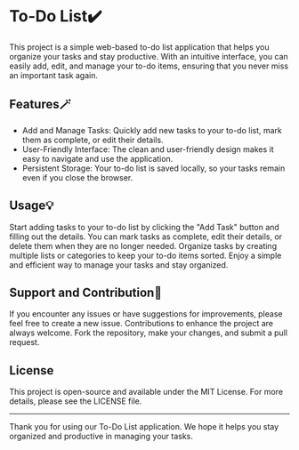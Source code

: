 # To-Do List✔️
This project is a simple web-based to-do list application that helps you organize your tasks and stay productive. With an intuitive interface, you can easily add, edit, and manage your to-do items, ensuring that you never miss an important task again.

## Features🪄
* Add and Manage Tasks: Quickly add new tasks to your to-do list, mark them as complete, or edit their details.
* User-Friendly Interface: The clean and user-friendly design makes it easy to navigate and use the application.
* Persistent Storage: Your to-do list is saved locally, so your tasks remain even if you close the browser.

## Usage💡
Start adding tasks to your to-do list by clicking the "Add Task" button and filling out the details.
You can mark tasks as complete, edit their details, or delete them when they are no longer needed.
Organize tasks by creating multiple lists or categories to keep your to-do items sorted.
Enjoy a simple and efficient way to manage your tasks and stay organized.

## Support and Contribution🙌
If you encounter any issues or have suggestions for improvements, please feel free to create a new issue. Contributions to enhance the project are always welcome. Fork the repository, make your changes, and submit a pull request.

## License
This project is open-source and available under the MIT License. For more details, please see the LICENSE file.

***
Thank you for using our To-Do List application. We hope it helps you stay organized and productive in managing your tasks.
